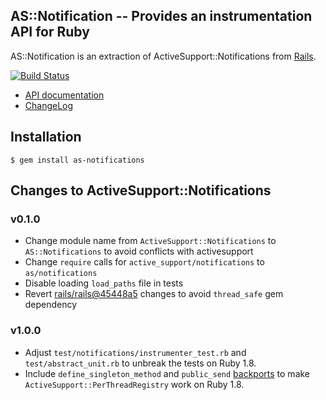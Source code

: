 AS::Notification -- Provides an instrumentation API for Ruby
------------------------------------------------------------

AS::Notification is an extraction of ActiveSupport::Notifications from
[Rails](https://github.com/rails/rails/tree/master/activesupport).

[![Build Status](https://travis-ci.org/bernd/as-notifications.png?branch=master)](https://travis-ci.org/bernd/as-notifications)

* [API documentation](http://rubydoc.info/github/bernd/as-notifications/master/AS/Notifications)
* [ChangeLog](CHANGELOG.md)

## Installation

    $ gem install as-notifications

## Changes to ActiveSupport::Notifications

### v0.1.0

* Change module name from `ActiveSupport::Notifications` to
  `AS::Notifications` to avoid conflicts with activesupport
* Change `require` calls for `active_support/notifications` to
  `as/notifications`
* Disable loading `load_paths` file in tests
* Revert [rails/rails@45448a5](https://github.com/rails/rails/commit/45448a5)
  changes to avoid `thread_safe` gem dependency

### v1.0.0

* Adjust `test/notifications/instrumenter_test.rb` and `test/abstract_unit.rb`
  to unbreak the tests on Ruby 1.8.
* Include `define_singleton_method` and `public_send` [backports](https://github.com/marcandre/backports)
  to make `ActiveSupport::PerThreadRegistry` work on Ruby 1.8.
